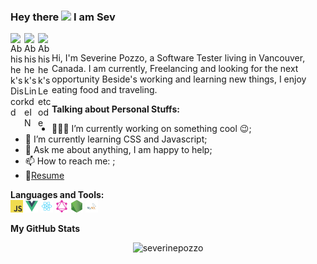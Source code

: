 ### Hey there <img src="https://media.giphy.com/media/hvRJCLFzcasrR4ia7z/giphy.gif" width="25px"> I am Sev
<a href="https://discord.gg/XTW52Kt">
  <img align="left" alt="Abhishek's Discord" width="22px" src="https://cdn.jsdelivr.net/npm/simple-icons@v3/icons/discord.svg" />
</a>
<a href="https://www.linkedin.com/in/severinepozzo/">
  <img align="left" alt="Abhishek's LinkdeIN" width="22px" src="https://cdn.jsdelivr.net/npm/simple-icons@v3/icons/linkedin.svg" />
</a>
<a href="https://leetcode.com/abhisheknaiidu/">
  <img align="left" alt="Abhishek's Leetcode" width="22px" src="https://cdn.jsdelivr.net/npm/simple-icons@v3/icons/leetcode.svg" />
</a>
<br />

Hi, I'm Severine Pozzo, a Software Tester living in Vancouver, Canada. I am currently, Freelancing and looking for the next opportunity 
Beside's working and learning new things, I enjoy eating food and traveling.
  
**Talking about Personal Stuffs:**
- 🙍🏽‍💻 I’m currently working on something cool :wink:;
- 🌱 I’m currently learning CSS and Javascript; 
- 💬 Ask me about anything, I am happy to help;
- 📫 How to reach me: ;
- 📝[Resume](https://www.linkedin.com/in/severinepozzo/)

**Languages and Tools:**  
<code><img height="20" src="https://raw.githubusercontent.com/github/explore/80688e429a7d4ef2fca1e82350fe8e3517d3494d/topics/javascript/javascript.png"></code>
<code><img height="20" src="https://raw.githubusercontent.com/github/explore/80688e429a7d4ef2fca1e82350fe8e3517d3494d/topics/vue/vue.png"></code>
<code><img height="20" src="https://raw.githubusercontent.com/github/explore/80688e429a7d4ef2fca1e82350fe8e3517d3494d/topics/react/react.png"></code>
<code><img height="20" src="https://raw.githubusercontent.com/github/explore/5c058a388828bb5fde0bcafd4bc867b5bb3f26f3/topics/graphql/graphql.png"></code>
<code><img height="20" src="https://raw.githubusercontent.com/github/explore/80688e429a7d4ef2fca1e82350fe8e3517d3494d/topics/nodejs/nodejs.png"></code>
<code><img height="20" src="https://raw.githubusercontent.com/github/explore/80688e429a7d4ef2fca1e82350fe8e3517d3494d/topics/mysql/mysql.png"></code>

**My GitHub Stats**
<p align="center"> <img src="https://github-readme-stats.vercel.app/api?username=severinepozzo&show_icons=true&theme=gotham" alt="severinepozzo" />
